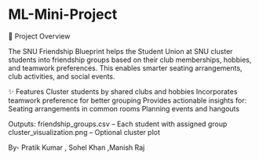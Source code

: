 # ML-Mini-Project

🚀 Project Overview

The SNU Friendship Blueprint helps the Student Union at SNU cluster students into friendship groups based on their club memberships, hobbies, and teamwork preferences. This enables smarter seating arrangements, club activities, and social events.

✨ Features
Cluster students by shared clubs and hobbies
Incorporates teamwork preference for better grouping
Provides actionable insights for:
Seating arrangements in common rooms
Planning events and hangouts

Outputs:
friendship_groups.csv – Each student with assigned group
cluster_visualization.png – Optional cluster plot


By- Pratik Kumar , Sohel Khan ,Manish Raj
